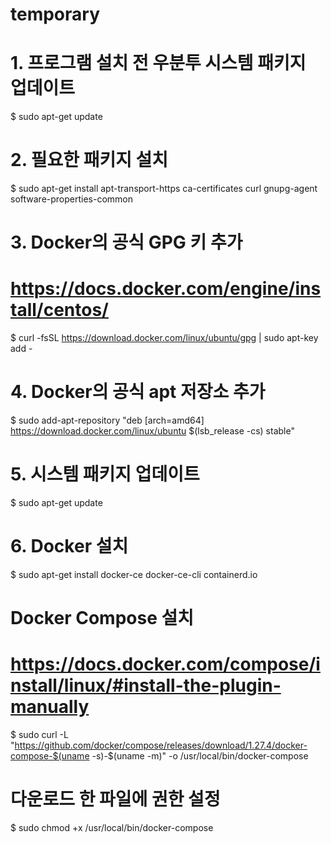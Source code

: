 # temporary
# 1. 프로그램 설치 전 우분투 시스템 패키지 업데이트
$ sudo apt-get update
 
# 2. 필요한 패키지 설치
$ sudo apt-get install apt-transport-https ca-certificates curl gnupg-agent software-properties-common
 
# 3. Docker의 공식 GPG 키 추가
# https://docs.docker.com/engine/install/centos/
$ curl -fsSL https://download.docker.com/linux/ubuntu/gpg | sudo apt-key add -
 
# 4. Docker의 공식 apt 저장소 추가
$ sudo add-apt-repository "deb [arch=amd64] https://download.docker.com/linux/ubuntu $(lsb_release -cs) stable"

# 5. 시스템 패키지 업데이트
$ sudo apt-get update
 
# 6. Docker 설치
$ sudo apt-get install docker-ce docker-ce-cli containerd.io

# Docker Compose 설치
# https://docs.docker.com/compose/install/linux/#install-the-plugin-manually
$ sudo curl -L "https://github.com/docker/compose/releases/download/1.27.4/docker-compose-$(uname -s)-$(uname -m)" -o /usr/local/bin/docker-compose

# 다운로드 한 파일에 권한 설정
$ sudo chmod +x /usr/local/bin/docker-compose
